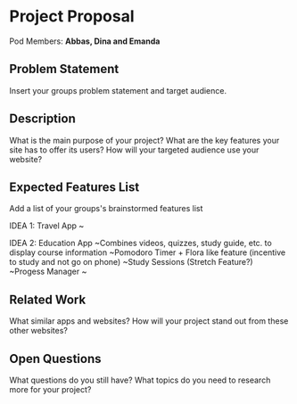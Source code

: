 # Project Proposal

Pod Members: **Abbas, Dina and Emanda**

## Problem Statement

Insert your groups problem statement and target audience.

## Description

What is the main purpose of your project? What are the key features your site has to offer its users? How will your targeted audience use your website?

## Expected Features List

Add a list of your groups's brainstormed features list

IDEA 1: Travel App
~

IDEA 2: Education App
~Combines videos, quizzes, study guide, etc. to display course information
~Pomodoro Timer + Flora like feature (incentive to study and not go on phone)
~Study Sessions (Stretch Feature?)
~Progess Manager
~

## Related Work

What similar apps and websites? How will your project stand out from these other websites?

## Open Questions

What questions do you still have? What topics do you need to research more for your project?
